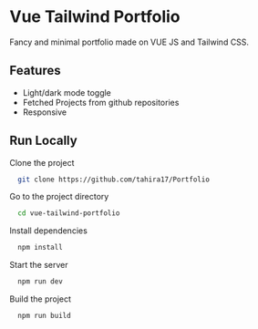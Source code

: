 # Vue Tailwind Portfolio

Fancy and minimal portfolio made on VUE JS and Tailwind CSS.

## Features

- Light/dark mode toggle
- Fetched Projects from github repositories
- Responsive

## Run Locally

Clone the project

```bash
  git clone https://github.com/tahira17/Portfolio
```

Go to the project directory

```bash
  cd vue-tailwind-portfolio
```

Install dependencies

```bash
  npm install
```

Start the server

```bash
  npm run dev
```

Build the project

```bash
  npm run build
```
